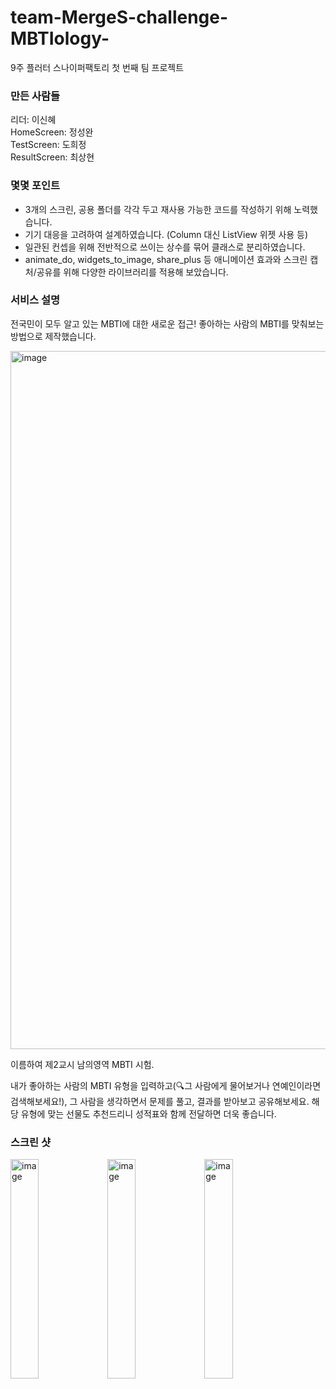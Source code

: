 # team-MergeS-challenge-MBTIology-

9주 플러터 스나이퍼팩토리 첫 번째 팀 프로젝트

### 만든 사람들
리더: 이신혜<br>
HomeScreen: 정성완<br>
TestScreen: 도희정<br>
ResultScreen: 최상현<br>

### 몇몇 포인트
- 3개의 스크린, 공용 폴더를 각각 두고 재사용 가능한 코드를 작성하기 위해 노력했습니다.
- 기기 대응을 고려하여 설계하였습니다. (Column 대신 ListView 위젯 사용 등)
- 일관된 컨셉을 위해 전반적으로 쓰이는 상수를 묶어 클래스로 분리하였습니다.
- animate_do, widgets_to_image, share_plus 등 애니메이션 효과와 스크린 캡처/공유를 위해 다양한 라이브러리를 적용해 보았습니다.

### 서비스 설명

전국민이 모두 알고 있는 MBTI에 대한 새로운 접근!
좋아하는 사람의 MBTI를 맞춰보는 방법으로 제작했습니다.

<img width="1117" alt="image" src="https://github.com/9weeks-flutter-sfac/team-MergeS-challenge-MBTIology-/assets/128967431/78d4d16a-75c1-4d76-afec-3572be579826">

이름하여 제2교시 남의영역 MBTI 시험.

내가 좋아하는 사람의 MBTI 유형을 입력하고(🔍그 사람에게 물어보거나 연예인이라면 검색해보세요!),
그 사람을 생각하면서 문제를 풀고,
결과를 받아보고 공유해보세요.
해당 유형에 맞는 선물도 추천드리니 성적표와 함께 전달하면 더욱 좋습니다.

### 스크린 샷
<img width=30% alt="image" src="https://github.com/9weeks-flutter-sfac/team-MergeS-challenge-MBTIology-/assets/128967431/553ae21d-0056-4e1c-96b9-f3159ba63fc3">
<img width=30% alt="image" src="https://github.com/9weeks-flutter-sfac/team-MergeS-challenge-MBTIology-/assets/51229121/969b2e07-2c0a-41e4-9483-2a1b8b0a0b34">
<img width=30% alt="image" src="https://github.com/9weeks-flutter-sfac/team-MergeS-challenge-MBTIology-/assets/51229121/d4b8ab90-7f07-4f5c-b9bf-73a954ac8f3d">

